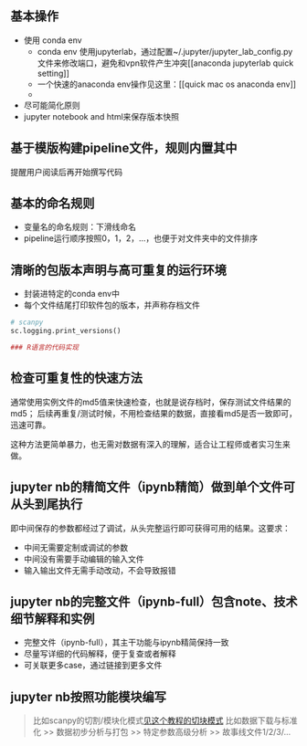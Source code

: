 ## 基本操作
- 使用 conda env
	- conda env 使用jupyterlab，通过配置~/.jupyter/jupyter_lab_config.py文件来修改端口，避免和vpn软件产生冲突[[anaconda jupyterlab quick setting]]
	- 一个快速的anaconda env操作见这里：[[quick mac os anaconda env]]
	- 
- 尽可能简化原则
- jupyter notebook and html来保存版本快照

## 基于模版构建pipeline文件，规则内置其中

提醒用户阅读后再开始撰写代码

## 基本的命名规则
- 变量名的命名规则：下滑线命名
- pipeline运行顺序按照0，1，2，...，也便于对文件夹中的文件排序


## 清晰的包版本声明与高可重复的运行环境
- 封装进特定的conda env中
- 每个文件结尾打印软件包的版本，并声称存档文件

```python
# scanpy
sc.logging.print_versions()
```

```R
### R语言的代码实现

```


## 检查可重复性的快速方法

通常使用实例文件的md5值来快速检查，也就是说存档时，保存测试文件结果的md5；
后续再重复/测试时候，不用检查结果的数据，直接看md5是否一致即可，迅速可靠。

这种方法更简单暴力，也无需对数据有深入的理解，适合让工程师或者实习生来做。

## jupyter nb的精简文件（ipynb精简）做到单个文件可从头到尾执行

即中间保存的参数都经过了调试，从头完整运行即可获得可用的结果。这要求：
- 中间无需要定制或调试的参数
- 中间没有需要手动编辑的输入文件
- 输入输出文件无需手动改动，不会导致报错

## jupyter nb的完整文件（ipynb-full）包含note、技术细节解释和实例
- 完整文件（ipynb-full），其主干功能与ipynb精简保持一致
- 尽量写详细的代码解释，便于复查或者解释
- 可关联更多case，通过链接到更多文件

## jupyter nb按照功能模块编写
> 比如scanpy的切割/模块化模式[见这个教程的切块模式]()
> 比如数据下载与标准化 >> 数据初步分析与打包 >> 特定参数高级分析 >> 故事线文件1/2/3/...

